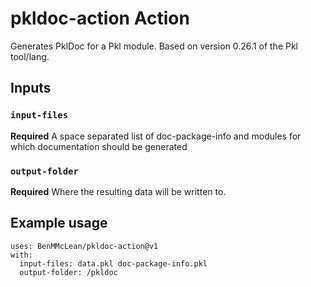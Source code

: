 # pkldoc-action Action

Generates PklDoc for a Pkl module. Based on version 0.26.1 of the Pkl tool/lang.

## Inputs

### `input-files`

**Required** A space separated list of doc-package-info and modules for which documentation should be generated

### `output-folder`

**Required** Where the resulting data will be written to.

## Example usage
```
uses: BenMMcLean/pkldoc-action@v1
with:
  input-files: data.pkl doc-package-info.pkl
  output-folder: /pkldoc
```
